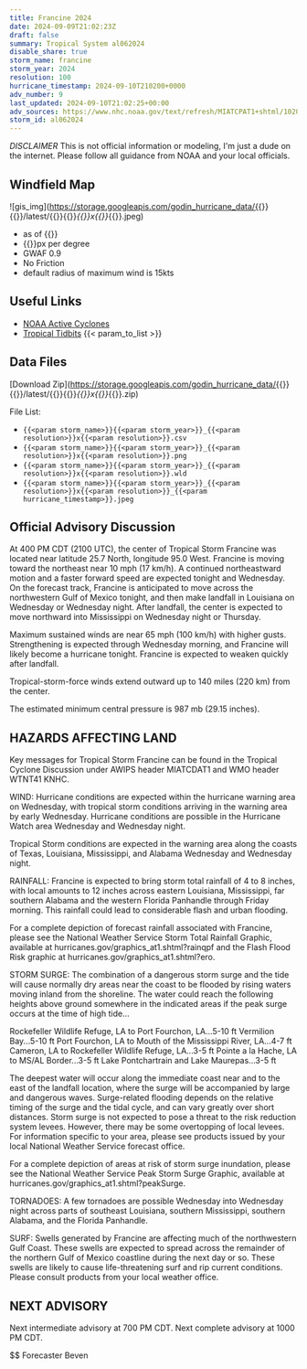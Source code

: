 ```yaml
---
title: Francine 2024
date: 2024-09-09T21:02:23Z
draft: false
summary: Tropical System al062024
disable_share: true
storm_name: francine
storm_year: 2024
resolution: 100
hurricane_timestamp: 2024-09-10T210200+0000
adv_number: 9
last_updated: 2024-09-10T21:02:25+00:00
adv_sources: https://www.nhc.noaa.gov/text/refresh/MIATCPAT1+shtml/102037.shtml;https://www.nhc.noaa.gov/refresh/graphics_at1+shtml/152539.shtml?cone
storm_id: al062024
---
```

*DISCLAIMER* This is not official information or modeling, I'm just a dude on the internet.  Please follow all guidance from NOAA and your local officials.

## Windfield Map
![gis_img](https://storage.googleapis.com/godin_hurricane_data/{{<param storm_name>}}{{<param storm_year>}}/latest/{{<param storm_name>}}{{<param storm_year>}}_{{<param resolution>}}x{{<param resolution>}}_{{<param hurricane_timestamp>}}.jpeg)

- as of {{<param last_updated>}}
- {{<param resolution>}}px per degree
- GWAF 0.9
- No Friction
- default radius of maximum wind is 15kts

## Useful Links
- [NOAA Active Cyclones](https://www.nhc.noaa.gov/)
- [Tropical Tidbits](https://www.tropicaltidbits.com/storminfo/)
{{< param_to_list >}}

## Data Files
[Download Zip](https://storage.googleapis.com/godin_hurricane_data/{{<param storm_name>}}{{<param storm_year>}}/latest/{{<param storm_name>}}{{<param storm_year>}}_{{<param resolution>}}x{{<param resolution>}}_{{<param hurricane_timestamp>}}.zip)

File List:
- `{{<param storm_name>}}{{<param storm_year>}}_{{<param resolution>}}x{{<param resolution>}}.csv`
- `{{<param storm_name>}}{{<param storm_year>}}_{{<param resolution>}}x{{<param resolution>}}.png`
- `{{<param storm_name>}}{{<param storm_year>}}_{{<param resolution>}}x{{<param resolution>}}.wld`
- `{{<param storm_name>}}{{<param storm_year>}}_{{<param resolution>}}x{{<param resolution>}}_{{<param hurricane_timestamp>}}.jpeg`


## Official Advisory Discussion
At 400 PM CDT (2100 UTC), the center of Tropical Storm Francine was
located near latitude 25.7 North, longitude 95.0 West. Francine is
moving toward the northeast near 10 mph (17 km/h).  A continued
northeastward motion and a faster forward speed are expected 
tonight and Wednesday.  On the forecast track, Francine is
anticipated to move across the northwestern Gulf of Mexico tonight, 
and then make landfall in Louisiana on Wednesday or Wednesday 
night. After landfall, the center is expected to move northward 
into Mississippi on Wednesday night or Thursday.
 
Maximum sustained winds are near 65 mph (100 km/h) with higher
gusts.  Strengthening is expected through Wednesday morning, and
Francine will likely become a hurricane tonight. Francine is 
expected to weaken quickly after landfall.
 
Tropical-storm-force winds extend outward up to 140 miles (220 km)
from the center.
 
The estimated minimum central pressure is 987 mb (29.15 inches).
 
 
HAZARDS AFFECTING LAND
----------------------
Key messages for Tropical Storm Francine can be found in the
Tropical Cyclone Discussion under AWIPS header MIATCDAT1 and WMO
header WTNT41 KNHC.
 
WIND: Hurricane conditions are expected within the hurricane
warning area on Wednesday, with tropical storm conditions arriving
in the warning area by early Wednesday. Hurricane conditions are 
possible in the Hurricane Watch area Wednesday and Wednesday night.
 
Tropical Storm conditions are expected in the warning area along
the coasts of Texas, Louisiana, Mississippi, and Alabama Wednesday 
and Wednesday night.
 
RAINFALL:  Francine is expected to bring storm total rainfall of 4 
to 8 inches, with local amounts to 12 inches across eastern 
Louisiana, Mississippi, far southern Alabama and the western
Florida Panhandle through Friday morning. This rainfall could lead
to considerable flash and urban flooding.
 
For a complete depiction of forecast rainfall associated with
Francine, please see the National Weather Service Storm Total
Rainfall Graphic, available at
hurricanes.gov/graphics_at1.shtml?rainqpf and the Flash Flood Risk
graphic at hurricanes.gov/graphics_at1.shtml?ero.
 
STORM SURGE:  The combination of a dangerous storm surge and the
tide will cause normally dry areas near the coast to be flooded by
rising waters moving inland from the shoreline.  The water could
reach the following heights above ground somewhere in the indicated
areas if the peak surge occurs at the time of high tide...
 
Rockefeller Wildlife Refuge, LA to Port Fourchon, LA...5-10 ft 
Vermilion Bay...5-10 ft 
Port Fourchon, LA to Mouth of the Mississippi River, LA...4-7 ft 
Cameron, LA to Rockefeller Wildlife Refuge, LA...3-5 ft 
Pointe a la Hache, LA to MS/AL Border...3-5 ft 
Lake Pontchartrain and Lake Maurepas...3-5 ft
 
The deepest water will occur along the immediate coast near and to
the east of the landfall location, where the surge will be
accompanied by large and dangerous waves.  Surge-related flooding
depends on the relative timing of the surge and the tidal cycle, and
can vary greatly over short distances.  Storm surge is not expected
to pose a threat to the risk reduction system levees.  However,
there may be some overtopping of local levees.  For information
specific to your area, please see products issued by your local
National Weather Service forecast office.
 
For a complete depiction of areas at risk of storm surge
inundation, please see the National Weather Service Peak
Storm Surge Graphic, available at
hurricanes.gov/graphics_at1.shtml?peakSurge.
 
TORNADOES:  A few tornadoes are possible Wednesday into Wednesday 
night across parts of southeast Louisiana, southern Mississippi, 
southern Alabama, and the Florida Panhandle.
 
SURF:  Swells generated by Francine are affecting much of 
the northwestern Gulf Coast.  These swells are expected to spread 
across the remainder of the northern Gulf of Mexico coastline 
during the next day or so.  These swells are likely to cause 
life-threatening surf and rip current conditions.  Please
consult products from your local weather office.
 
 
NEXT ADVISORY
-------------
Next intermediate advisory at 700 PM CDT.
Next complete advisory at 1000 PM CDT.
 
$$
Forecaster Beven